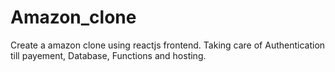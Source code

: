 # Amazon_clone
Create a amazon clone using reactjs frontend. Taking care of Authentication till payement, Database, Functions and hosting. 
